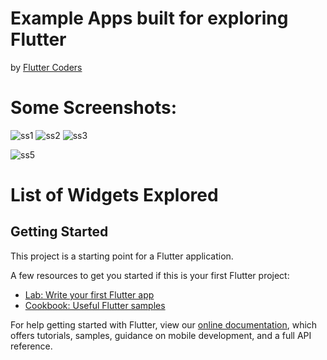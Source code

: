 # Example Apps built for exploring Flutter
by [Flutter Coders](https://www.instagram.com/flutter_coders/)

# Some Screenshots:
![ss1](https://github.com/madhavtripathi05/Flutter-Examples/blob/master/material_app/flutter_01.png "Scaffold Demo1")
![ss2](https://github.com/madhavtripathi05/Flutter-Examples/blob/master/material_app/flutter_02.png "Scaffold Demo2")
![ss3](https://github.com/madhavtripathi05/Flutter-Examples/blob/master/material_app/flutter_03.png "Scaffold Demo3")

![ss5][ss5]

[ss5]:https://imgur.com/T5XD9hl "Scaffold Demo5"

# List of Widgets Explored


## Getting Started

This project is a starting point for a Flutter application.

A few resources to get you started if this is your first Flutter project:

- [Lab: Write your first Flutter app](https://flutter.dev/docs/get-started/codelab)
- [Cookbook: Useful Flutter samples](https://flutter.dev/docs/cookbook)

For help getting started with Flutter, view our
[online documentation](https://flutter.dev/docs), which offers tutorials,
samples, guidance on mobile development, and a full API reference.
